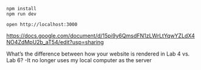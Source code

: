 ```
npm install
npm run dev
```

```
open http://localhost:3000
```
https://docs.google.com/document/d/15pi9y6QmsdFN1zLWrLtYqwYZLdX4NO4ZdMpU2b_aT54/edit?usp=sharing

What’s the difference between how your website is rendered in Lab 4 vs. Lab 6?
-It no longer uses my local computer as the server